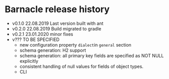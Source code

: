 # Barnacle release history

* v0.1.0 22.08.2019 Last version built with ant
* v0.2.0 22.08.2019 Build migrated to gradle
* v0.2.1 23.01.2020 minor fixes
* v??? TO BE SPECIFIED
    * new configuration property `dialect`in `general` section
    * schema generation: H2 support
    * schema generation: all primary key fields are specified as NOT NULL explicitly
    * consistent handling of null values for fields of object types.
    * CLI


